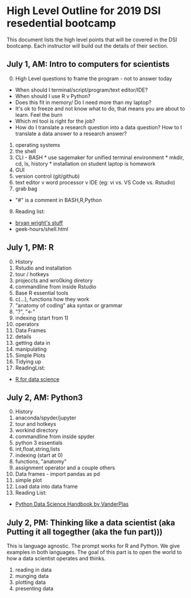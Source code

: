 # High Level Outline for 2019 DSI resedential bootcamp

This document lists the high level points that will be covered in the DSI bootcamp. Each instructor will build out the details of their section.



## July 1, AM: Intro to computers for scientists
0. High Level questions to frame the program - not to answer today
  * When should I terminal/script/program/text editor/IDE?
  * When should I use R v Python?
  * Does this fit in memory/ Do I need more than my laptop?
  * It's ok to freeze and not know what to do, that means you are about to learn. Feel the burn
  * Which ml tool is  right for the job?
  * How  do I translate a research question into a data question? How to I translate a data answer to a research answer?
1. operating systems
2. the shell
  1. CLI - BASH
    * use sagemaker for unified terminal environment
    * mkdir, cd, ls, history
    * installation on student laptop is homework
  2. GUI
3. version control (git/github)
5. text editor v word processor v IDE (eg: vi vs. VS Code vs. Rstudio)
6. grab bag
  * "#" is a comment in BASH,R,Python
9. Reading list:  
  * [bryan wright's stuff](http://galileo.phys.virginia.edu/compfac/courses/sysadmin1)
  * geek-hours/shell.html

## July 1, PM: R
0. History
1. Rstudio and installation
  1. tour / hotkeys
  2. projeccts and wro0king diretory
  3. commandline from inside Rstudio
2. Base R essential tools
  1. c(...), functions how they work
  2. "anatomy of coding" aka syntax or grammar
  3. "?", "<-"
  4. indexing (start from 1)
  5. operators
3. Data Frames
  1. details
  2. getting data in
  3. manipulating
4. Simple Plots
5. Tidying up
6. ReadingList:  
  * [R for data science](https://r4ds.had.co.nz/) 

## July 2, AM: Python3
0. History
1. anaconda/spyder/jupyter
  1. tour and hotkeys
  2. workind directory
  3. commandline from inside spyder
2. python 3 essentials
  1. int,float,string,lists
  2. indexing (start at 0)
  3. functions, "anatomy"
  4. assignment operator and a couple others
3. Data frames - import pandas as pd
4. simple plot
5. Load data into data frame
6. Reading List:  
  * [Python Data Science Handbook by VanderPlas](https://jakevdp.github.io/PythonDataScienceHandbook/)

## July 2, PM: Thinking like a data scientist (aka Putting it all togegther (aka the fun part)))
This is language agnostic. The prompt works for R and Python. We give examples in both languages.
The goal of this part is to open the world to how a data scientist operates and thinks.

1. reading in data
2. munging data
3. plotting data
4. presenting data
